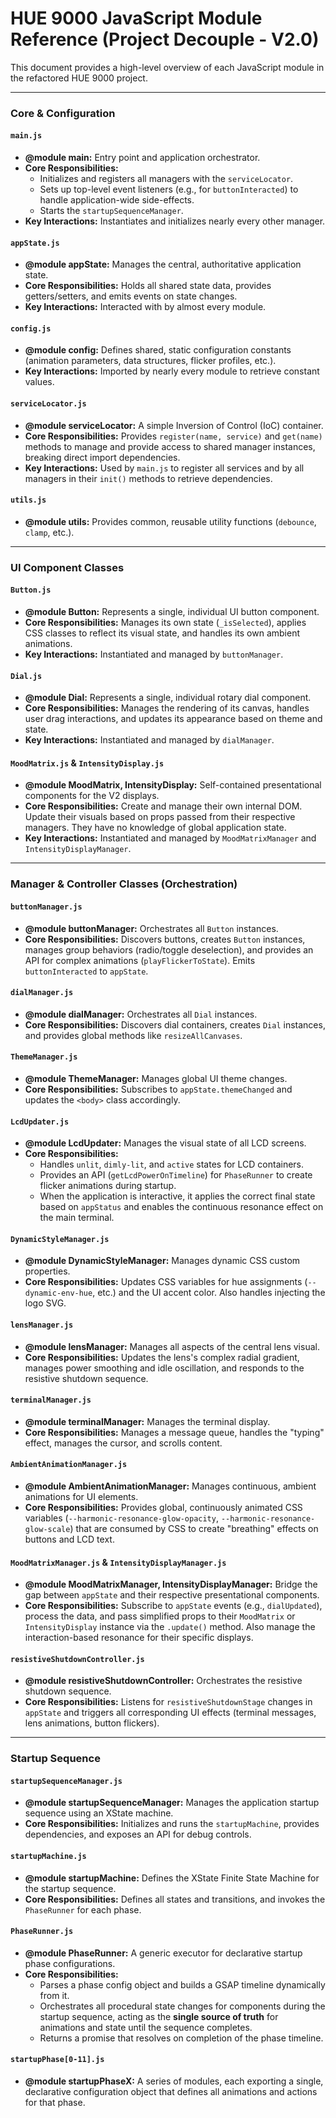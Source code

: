 # HUE 9000 JavaScript Module Reference (Project Decouple - V2.0)

This document provides a high-level overview of each JavaScript module in the refactored HUE 9000 project.

---

### Core & Configuration

#### `main.js`
*   **@module main:** Entry point and application orchestrator.
*   **Core Responsibilities:**
    *   Initializes and registers all managers with the `serviceLocator`.
    *   Sets up top-level event listeners (e.g., for `buttonInteracted`) to handle application-wide side-effects.
    *   Starts the `startupSequenceManager`.
*   **Key Interactions:** Instantiates and initializes nearly every other manager.

#### `appState.js`
*   **@module appState:** Manages the central, authoritative application state.
*   **Core Responsibilities:** Holds all shared state data, provides getters/setters, and emits events on state changes.
*   **Key Interactions:** Interacted with by almost every module.

#### `config.js`
*   **@module config:** Defines shared, static configuration constants (animation parameters, data structures, flicker profiles, etc.).
*   **Key Interactions:** Imported by nearly every module to retrieve constant values.

#### `serviceLocator.js`
*   **@module serviceLocator:** A simple Inversion of Control (IoC) container.
*   **Core Responsibilities:** Provides `register(name, service)` and `get(name)` methods to manage and provide access to shared manager instances, breaking direct import dependencies.
*   **Key Interactions:** Used by `main.js` to register all services and by all managers in their `init()` methods to retrieve dependencies.

#### `utils.js`
*   **@module utils:** Provides common, reusable utility functions (`debounce`, `clamp`, etc.).

---

### UI Component Classes

#### `Button.js`
*   **@module Button:** Represents a single, individual UI button component.
*   **Core Responsibilities:** Manages its own state (`_isSelected`), applies CSS classes to reflect its visual state, and handles its own ambient animations.
*   **Key Interactions:** Instantiated and managed by `buttonManager`.

#### `Dial.js`
*   **@module Dial:** Represents a single, individual rotary dial component.
*   **Core Responsibilities:** Manages the rendering of its canvas, handles user drag interactions, and updates its appearance based on theme and state.
*   **Key Interactions:** Instantiated and managed by `dialManager`.

#### `MoodMatrix.js` & `IntensityDisplay.js`
*   **@module MoodMatrix, IntensityDisplay:** Self-contained presentational components for the V2 displays.
*   **Core Responsibilities:** Create and manage their own internal DOM. Update their visuals based on props passed from their respective managers. They have no knowledge of global application state.
*   **Key Interactions:** Instantiated and managed by `MoodMatrixManager` and `IntensityDisplayManager`.

---

### Manager & Controller Classes (Orchestration)

#### `buttonManager.js`
*   **@module buttonManager:** Orchestrates all `Button` instances.
*   **Core Responsibilities:** Discovers buttons, creates `Button` instances, manages group behaviors (radio/toggle deselection), and provides an API for complex animations (`playFlickerToState`). Emits `buttonInteracted` to `appState`.

#### `dialManager.js`
*   **@module dialManager:** Orchestrates all `Dial` instances.
*   **Core Responsibilities:** Discovers dial containers, creates `Dial` instances, and provides global methods like `resizeAllCanvases`.

#### `ThemeManager.js`
*   **@module ThemeManager:** Manages global UI theme changes.
*   **Core Responsibilities:** Subscribes to `appState.themeChanged` and updates the `<body>` class accordingly.

#### `LcdUpdater.js`
*   **@module LcdUpdater:** Manages the visual state of all LCD screens.
*   **Core Responsibilities:**
    *   Handles `unlit`, `dimly-lit`, and `active` states for LCD containers.
    *   Provides an API (`getLcdPowerOnTimeline`) for `PhaseRunner` to create flicker animations during startup.
    *   When the application is interactive, it applies the correct final state based on `appStatus` and enables the continuous resonance effect on the main terminal.

#### `DynamicStyleManager.js`
*   **@module DynamicStyleManager:** Manages dynamic CSS custom properties.
*   **Core Responsibilities:** Updates CSS variables for hue assignments (`--dynamic-env-hue`, etc.) and the UI accent color. Also handles injecting the logo SVG.

#### `lensManager.js`
*   **@module lensManager:** Manages all aspects of the central lens visual.
*   **Core Responsibilities:** Updates the lens's complex radial gradient, manages power smoothing and idle oscillation, and responds to the resistive shutdown sequence.

#### `terminalManager.js`
*   **@module terminalManager:** Manages the terminal display.
*   **Core Responsibilities:** Manages a message queue, handles the "typing" effect, manages the cursor, and scrolls content.

#### `AmbientAnimationManager.js`
*   **@module AmbientAnimationManager:** Manages continuous, ambient animations for UI elements.
*   **Core Responsibilities:** Provides global, continuously animated CSS variables (`--harmonic-resonance-glow-opacity`, `--harmonic-resonance-glow-scale`) that are consumed by CSS to create "breathing" effects on buttons and LCD text.

#### `MoodMatrixManager.js` & `IntensityDisplayManager.js`
*   **@module MoodMatrixManager, IntensityDisplayManager:** Bridge the gap between `appState` and their respective presentational components.
*   **Core Responsibilities:** Subscribe to `appState` events (e.g., `dialUpdated`), process the data, and pass simplified props to their `MoodMatrix` or `IntensityDisplay` instance via the `.update()` method. Also manage the interaction-based resonance for their specific displays.

#### `resistiveShutdownController.js`
*   **@module resistiveShutdownController:** Orchestrates the resistive shutdown sequence.
*   **Core Responsibilities:** Listens for `resistiveShutdownStage` changes in `appState` and triggers all corresponding UI effects (terminal messages, lens animations, button flickers).

---

### Startup Sequence

#### `startupSequenceManager.js`
*   **@module startupSequenceManager:** Manages the application startup sequence using an XState machine.
*   **Core Responsibilities:** Initializes and runs the `startupMachine`, provides dependencies, and exposes an API for debug controls.

#### `startupMachine.js`
*   **@module startupMachine:** Defines the XState Finite State Machine for the startup sequence.
*   **Core Responsibilities:** Defines all states and transitions, and invokes the `PhaseRunner` for each phase.

#### `PhaseRunner.js`
*   **@module PhaseRunner:** A generic executor for declarative startup phase configurations.
*   **Core Responsibilities:**
    *   Parses a phase config object and builds a GSAP timeline dynamically from it.
    *   Orchestrates all procedural state changes for components during the startup sequence, acting as the **single source of truth** for animations and state until the sequence completes.
    *   Returns a promise that resolves on completion of the phase timeline.

#### `startupPhase[0-11].js`
*   **@module startupPhaseX:** A series of modules, each exporting a single, declarative configuration object that defines all animations and actions for that phase.